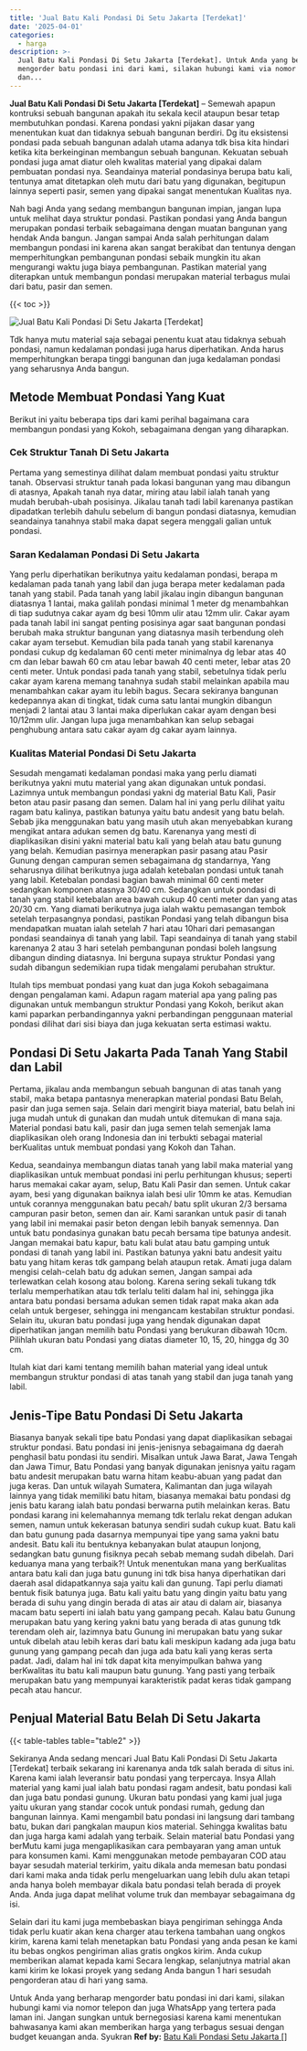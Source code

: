 ```yaml
---
title: 'Jual Batu Kali Pondasi Di Setu Jakarta [Terdekat]'
date: '2025-04-01'
categories:
  - harga
description: >-
  Jual Batu Kali Pondasi Di Setu Jakarta [Terdekat]. Untuk Anda yang berharap
  mengorder batu pondasi ini dari kami, silakan hubungi kami via nomor telepon
  dan...
---
```


**Jual Batu Kali Pondasi Di Setu Jakarta \[Terdekat\]** – Semewah apapun kontruksi sebuah bangunan apakah itu sekala kecil ataupun besar tetap membutuhkan pondasi. Karena pondasi yakni pijakan dasar yang menentukan kuat dan tidaknya sebuah bangunan berdiri. Dg itu eksistensi pondasi pada sebuah bangunan adalah utama adanya tdk bisa kita hindari ketika kita berkeinginan membangun sebuah bangunan. Kekuatan sebuah pondasi juga amat diatur oleh kwalitas material yang dipakai dalam pembuatan pondasi nya. Seandainya material pondasinya berupa batu kali, tentunya amat ditetapkan oleh mutu dari batu yang digunakan, begitupun lainnya seperti pasir, semen yang dipakai sangat menentukan Kualitas nya.

Nah bagi Anda yang sedang membangun bangunan impian, jangan lupa untuk melihat daya struktur pondasi. Pastikan pondasi yang Anda bangun merupakan pondasi terbaik sebagaimana dengan muatan bangunan yang hendak Anda bangun. Jangan sampai Anda salah perhitungan dalam membangun pondasi ini karena akan sangat berakibat dan tentunya dengan memperhitungkan pembangunan pondasi sebaik mungkin itu akan mengurangi waktu juga biaya pembangunan. Pastikan material yang diterapkan untuk membangun pondasi merupakan material terbagus mulai dari batu, pasir dan semen.

{{< toc >}}

![Jual Batu Kali Pondasi Di Setu Jakarta [Terdekat]](/images/jual-batu-kali-14.png)

Tdk hanya mutu material saja sebagai penentu kuat atau tidaknya sebuah pondasi, namun kedalaman pondasi juga harus diperhatikan. Anda harus memperhitungkan berapa tinggi bangunan dan juga kedalaman pondasi yang seharusnya Anda bangun.

## Metode Membuat Pondasi Yang Kuat

Berikut ini yaitu beberapa tips dari kami perihal bagaimana cara membangun pondasi yang Kokoh, sebagaimana dengan yang diharapkan.

### Cek Struktur Tanah Di Setu Jakarta

Pertama yang semestinya dilihat dalam membuat pondasi yaitu struktur tanah. Observasi struktur tanah pada lokasi bangunan yang mau dibangun di atasnya, Apakah tanah nya datar, miring atau labil ialah tanah yang mudah berubah-ubah posisinya. Jikalau tanah tadi labil karenanya pastikan dipadatkan terlebih dahulu sebelum di bangun pondasi diatasnya, kemudian seandainya tanahnya stabil maka dapat segera menggali galian untuk pondasi.

### Saran Kedalaman Pondasi Di Setu Jakarta

Yang perlu diperhatikan berikutnya yaitu kedalaman pondasi, berapa m kedalaman pada tanah yang labil dan juga berapa meter kedalaman pada tanah yang stabil. Pada tanah yang labil jikalau ingin dibangun bangunan diatasnya 1 lantai, maka galilah pondasi minimal 1 meter dg menambahkan di tiap sudutnya cakar ayam dg besi 10mm ulir atau 12mm ulir. Cakar ayam pada tanah labil ini sangat penting posisinya agar saat bangunan pondasi berubah maka struktur bangunan yang diatasnya masih terbendung oleh cakar ayam tersebut. Kemudian bila pada tanah yang stabil karenanya pondasi cukup dg kedalaman 60 centi meter minimalnya dg lebar atas 40 cm dan lebar bawah 60 cm atau lebar bawah 40 centi meter, lebar atas 20 centi meter. Untuk pondasi pada tanah yang stabil, sebetulnya tidak perlu cakar ayam karena memang tanahnya sudah stabil melainkan apabila mau menambahkan cakar ayam itu lebih bagus. Secara sekiranya bangunan kedepannya akan di tingkat, tidak cuma satu lantai mungkin dibangun menjadi 2 lantai atau 3 lantai maka diperlukan cakar ayam dengan besi 10/12mm ulir. Jangan lupa juga menambahkan kan selup sebagai penghubung antara satu cakar ayam dg cakar ayam lainnya.

### Kualitas Material Pondasi Di Setu Jakarta

Sesudah mengamati kedalaman pondasi maka yang perlu diamati berikutnya yakni mutu material yang akan digunakan untuk pondasi. Lazimnya untuk membangun pondasi yakni dg material Batu Kali, Pasir beton atau pasir pasang dan semen. Dalam hal ini yang perlu dilihat yaitu ragam batu kalinya, pastikan batunya yaitu batu andesit yang batu belah. Sebab jika menggunakan batu yang masih utuh akan menyebabkan kurang mengikat antara adukan semen dg batu. Karenanya yang mesti di diaplikasikan disini yakni material batu kali yang belah atau batu gunung yang belah. Kemudian pasirnya menerapkan pasir pasang atau Pasir Gunung dengan campuran semen sebagaimana dg standarnya, Yang seharusnya dilihat berikutnya juga adalah ketebalan pondasi untuk tanah yang labil. Ketebalan pondasi bagian bawah minimal 60 centi meter sedangkan komponen atasnya 30/40 cm. Sedangkan untuk pondasi di tanah yang stabil ketebalan area bawah cukup 40 centi meter dan yang atas 20/30 cm. Yang diamati berikutnya juga ialah waktu pemasangan tembok setelah terpasangnya pondasi, pastikan Pondasi yang telah dibangun bisa mendapatkan muatan ialah setelah 7 hari atau 10hari dari pemasangan pondasi seandainya di tanah yang labil. Tapi seandainya di tanah yang stabil karenanya 2 atau 3 hari setelah pembangunan pondasi boleh langsung dibangun dinding diatasnya. Ini berguna supaya struktur Pondasi yang sudah dibangun sedemikian rupa tidak mengalami perubahan struktur.

Itulah tips membuat pondasi yang kuat dan juga Kokoh sebagaimana dengan pengalaman kami. Adapun ragam material apa yang paling pas digunakan untuk membangun struktur Pondasi yang Kokoh, berikut akan kami paparkan perbandingannya yakni perbandingan penggunaan material pondasi dilihat dari sisi biaya dan juga kekuatan serta estimasi waktu.

## Pondasi Di Setu Jakarta Pada Tanah Yang Stabil dan Labil

Pertama, jikalau anda membangun sebuah bangunan di atas tanah yang stabil, maka betapa pantasnya menerapkan material pondasi Batu Belah, pasir dan juga semen saja. Selain dari mengirit biaya material, batu belah ini juga mudah untuk di gunakan dan mudah untuk ditemukan di mana saja. Material pondasi batu kali, pasir dan juga semen telah semenjak lama diaplikasikan oleh orang Indonesia dan ini terbukti sebagai material berKualitas untuk membuat pondasi yang Kokoh dan Tahan.

Kedua, seandainya membangun diatas tanah yang labil maka material yang diaplikasikan untuk membuat pondasi ini perlu perhitungan khusus; seperti harus memakai cakar ayam, selup, Batu Kali Pasir dan semen. Untuk cakar ayam, besi yang digunakan baiknya ialah besi ulir 10mm ke atas. Kemudian untuk corannya menggunakan batu pecah/ batu split ukuran 2/3 bersama campuran pasir beton, semen dan air. Kami sarankan untuk pasir di tanah yang labil ini memakai pasir beton dengan lebih banyak semennya. Dan untuk batu pondasinya gunakan batu pecah bersama tipe batunya andesit. Jangan memakai batu kapur, batu kali bulat atau batu gamping untuk pondasi di tanah yang labil ini. Pastikan batunya yakni batu andesit yaitu batu yang hitam keras tdk gampang belah ataupun retak. Amati juga dalam mengisi celah-celah batu dg adukan semen, Jangan sampai ada terlewatkan celah kosong atau bolong. Karena sering sekali tukang tdk terlalu memperhatikan atau tdk terlalu teliti dalam hal ini, sehingga jika antara batu pondasi bersama adukan semen tidak rapat maka akan ada celah untuk bergeser, sehingga ini mengancam kestabilan struktur pondasi. Selain itu, ukuran batu pondasi juga yang hendak digunakan dapat diperhatikan jangan memilih batu Pondasi yang berukuran dibawah 10cm. Pilihlah ukuran batu Pondasi yang diatas diameter 10, 15, 20, hingga dg 30 cm.

Itulah kiat dari kami tentang memilih bahan material yang ideal untuk membangun struktur pondasi di atas tanah yang stabil dan juga tanah yang labil.

## Jenis-Tipe Batu Pondasi Di Setu Jakarta

Biasanya banyak sekali tipe batu Pondasi yang dapat diaplikasikan sebagai struktur pondasi. Batu pondasi ini jenis-jenisnya sebagaimana dg daerah penghasil batu pondasi itu sendiri. Misalkan untuk Jawa Barat, Jawa Tengah dan Jawa Timur, Batu Pondasi yang banyak digunakan jenisnya yaitu ragam batu andesit merupakan batu warna hitam keabu-abuan yang padat dan juga keras. Dan untuk wilayah Sumatera, Kalimantan dan juga wilayah lainnya yang tidak memiliki batu hitam, biasanya memakai batu pondasi dg jenis batu karang ialah batu pondasi berwarna putih melainkan keras. Batu pondasi karang ini kelemahannya memang tdk terlalu rekat dengan adukan semen, namun untuk kekerasan batunya sendiri sudah cukup kuat. Batu kali dan batu gunung pada dasarnya mempunyai tipe yang sama yakni batu andesit. Batu kali itu bentuknya kebanyakan bulat ataupun lonjong, sedangkan batu gunung fisiknya pecah sebab memang sudah dibelah. Dari keduanya mana yang terbaik?! Untuk menentukan mana yang berKualitas antara batu kali dan juga batu gunung ini tdk bisa hanya diperhatikan dari daerah asal didapatkannya saja yaitu kali dan gunung. Tapi perlu diamati bentuk fisik batunya juga. Batu kali yaitu batu yang dingin yaitu batu yang berada di suhu yang dingin berada di atas air atau di dalam air, biasanya macam batu seperti ini ialah batu yang gampang pecah. Kalau batu Gunung merupakan batu yang kering yakni batu yang berada di atas gunung tdk terendam oleh air, lazimnya batu Gunung ini merupakan batu yang sukar untuk dibelah atau lebih keras dari batu kali meskipun kadang ada juga batu gunung yang gampang pecah dan juga ada batu kali yang keras serta padat. Jadi, dalam hal ini tdk dapat kita menyimpulkan bahwa yang berKwalitas itu batu kali maupun batu gunung. Yang pasti yang terbaik merupakan batu yang mempunyai karakteristik padat keras tidak gampang pecah atau hancur.

## Penjual Material Batu Belah Di Setu Jakarta

{{< table-tables table="table2" >}}

Sekiranya Anda sedang mencari Jual Batu Kali Pondasi Di Setu Jakarta \[Terdekat\] terbaik sekarang ini karenanya anda tdk salah berada di situs ini. Karena kami ialah leveransir batu pondasi yang terpercaya. Insya Allah material yang kami jual ialah batu pondasi ragam andesit, batu pondasi kali dan juga batu pondasi gunung. Ukuran batu pondasi yang kami jual juga yaitu ukuran yang standar cocok untuk pondasi rumah, gedung dan bangunan lainnya. Kami mengambil batu pondasi ini langsung dari tambang batu, bukan dari pangkalan maupun kios material. Sehingga kwalitas batu dan juga harga kami adalah yang terbaik. Selain material batu Pondasi yang berMutu kami juga mengaplikasikan cara pembayaran yang aman untuk para konsumen kami. Kami menggunakan metode pembayaran COD atau bayar sesudah material terkirim, yaitu dikala anda memesan batu pondasi dari kami maka anda tidak perlu mengeluarkan uang lebih dulu akan tetapi anda hanya boleh membayar dikala batu pondasi telah berada di proyek Anda. Anda juga dapat melihat volume truk dan membayar sebagaimana dg isi.

Selain dari itu kami juga membebaskan biaya pengiriman sehingga Anda tidak perlu kuatir akan kena charger atau terkena tambahan uang ongkos kirim, karena kami telah menetapkan batu Pondasi yang anda pesan ke kami itu bebas ongkos pengiriman alias gratis ongkos kirim. Anda cukup memberikan alamat kepada kami Secara lengkap, selanjutnya matrial akan kami kirim ke lokasi proyek yang sedang Anda bangun 1 hari sesudah pengorderan atau di hari yang sama.

Untuk Anda yang berharap mengorder batu pondasi ini dari kami, silakan hubungi kami via nomor telepon dan juga WhatsApp yang tertera pada laman ini. Jangan sungkan untuk bernegosiasi karena kami menentukan bahwasanya kami akan memberikan harga yang terbagus sesuai dengan budget keuangan anda. Syukran
**Ref by:** [Batu Kali Pondasi Setu Jakarta []](https://id.wikipedia.org/wiki/Batu)
